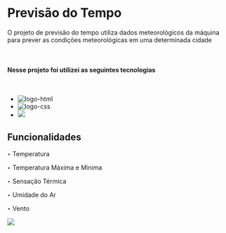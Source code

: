 <h1> Previsão do Tempo </h1>
<p>O projeto de previsão do tempo utiliza dados meteorológicos da máquina para prever as condições meteorológicas em uma determinada cidade</p>
<br>
<h4> Nesse projeto foi utilizei as seguintes tecnologias </h4>
<br>

- <img src= "https://img.shields.io/badge/HTML-239120?style=for-the-badge&logo=html5&logoColor=white" alt=logo-html />
 
- <img src= "https://img.shields.io/badge/CSS-239120?&style=for-the-badge&logo=css3&logoColor=white" alt=logo-css />

- <img src= "https://img.shields.io/badge/JavaScript-F7DF1E?style=for-the-badge&logo=javascript&logoColor=black" />

  

<h2> Funcionalidades </h2>
<p> ‣ Temperatura </p>
<p> ‣ Temperatura Máxima e Mínima  </p>
<p> ‣ Sensação Térmica  </p>
<p> ‣ Umidade do Ar  </p>
<p> ‣ Vento  </p>

<img src= "https://github.com/Filipeelopess98/Previsao-do-tempo/blob/main/art%20project%20temp.png?raw=true" />


